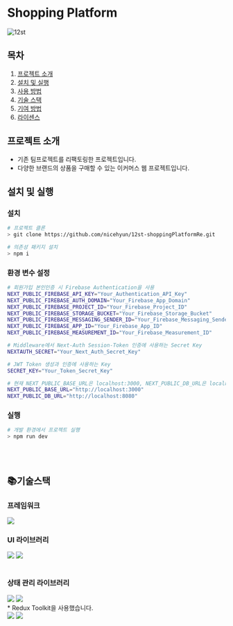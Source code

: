# Shopping Platform

![12st](https://github.com/nicehyun/12st-shoppingPlatformRe/assets/85052351/5fb5b2d6-b0a9-4dbd-aded-9e75a31c248f)

## 목차

1. [프로젝트 소개](#프로젝트-소개)
2. [설치 및 실행](#설치-및-실행)
3. [사용 방법](#사용-방법)
4. [기술 스택](#기술-스택)
5. [기여 방법](#기여-방법)
6. [라이센스](#라이센스)

## 프로젝트 소개
- 기존 팀프로젝트를 리팩토링한 프로젝트입니다.
- 다양한 브랜드의 상품을 구매할 수 있는 이커머스 웹 프로젝트입니다.

## 설치 및 실행

### 설치
```bash
# 프로젝트 클론
> git clone https://github.com/nicehyun/12st-shoppingPlatformRe.git

# 의존성 패키지 설치
> npm i
```

### 환경 변수 설정
```bash
# 회원가입 본인인증 시 Firebase Authentication을 사용
NEXT_PUBLIC_FIREBASE_API_KEY="Your_Authentication_API_Key"
NEXT_PUBLIC_FIREBASE_AUTH_DOMAIN="Your_Firebase_App_Domain"
NEXT_PUBLIC_FIREBASE_PROJECT_ID="Your_Firebase_Project_ID"
NEXT_PUBLIC_FIREBASE_STORAGE_BUCKET="Your_Firebase_Storage_Bucket"
NEXT_PUBLIC_FIREBASE_MESSAGING_SENDER_ID="Your_Firebase_Messaging_Sender_ID"
NEXT_PUBLIC_FIREBASE_APP_ID="Your_Firebase_App_ID"
NEXT_PUBLIC_FIREBASE_MEASUREMENT_ID="Your_Firebase_Measurement_ID"

# Middleware에서 Next-Auth Session-Token 인증에 사용하는 Secret Key
NEXTAUTH_SECRET="Your_Next_Auth_Secret_Key"

# JWT Token 생성과 인증에 사용하는 Key
SECRET_KEY="Your_Token_Secret_Key"

# 현재 NEXT_PUBLIC_BASE_URL은 localhost:3000, NEXT_PUBLIC_DB_URL은 localhost:8080 사용 중입니다.
NEXT_PUBLIC_BASE_URL="http://localhost:3000"
NEXT_PUBLIC_DB_URL="http://localhost:8080"
```

### 실행
```bash
# 개발 환경에서 프로젝트 실행
> npm run dev
```
</br></br>

## 📚기술스택
### 프레임워크
<img src="https://img.shields.io/badge/next-000000?style=for-the-badge&logo=nextdotjs&logoColor=white"> 

### UI 라이브러리
<div> 
  <img src="https://img.shields.io/badge/react-61DAFB?style=for-the-badge&logo=react&logoColor=white">
  <img src="https://img.shields.io/badge/tailwindcss-06B6D4?style=for-the-badge&logo=tailwindcss&logoColor=white">
</div>
</br>

### 상태 관리 라이브러리
<div>
  <img src="https://img.shields.io/badge/reactquery-0088CC?style=for-the-badge&logo=reactquery&logoColor=white"> 
  <img src="https://img.shields.io/badge/redux-764ABC?style=for-the-badge&logo=redux&logoColor=white">
</div>
* Redux Toolkit을 사용했습니다.
</br>

  

  <img src="https://img.shields.io/badge/lodash-06B6D4?style=for-the-badge&logo=lodash&logoColor=white"> 
  <img src="https://img.shields.io/badge/typescript-3178C6?style=for-the-badge&logo=typescript&logoColor=white"> 
  </br>




